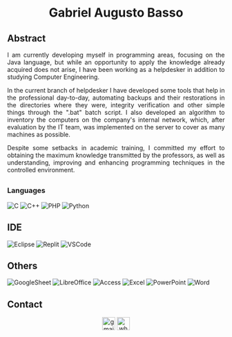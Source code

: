 <!-- o uso de # principal (título), qunado utilio ## são subcategorias (subtitulos) -->

<h1 align=center>Gabriel Augusto Basso</h1>

## Abstract
<p align=justify>I am currently developing myself in programming areas, focusing on the Java language, but while an opportunity to apply the knowledge already acquired does not arise, I have been working as a helpdesker in addition to studying Computer Engineering.</p>

<p align=justify>In the current branch of helpdesker I have developed some tools that help in the professional day-to-day, automating backups and their restorations in the directories where they were, integrity verification and other simple things through the ".bat" batch script. I also developed an algorithm to inventory the computers on the company's internal network, which, after evaluation by the IT team, was implemented on the server to cover as many machines as possible.</p>

<p align=justify>Despite some setbacks in academic training, I committed my effort to obtaining the maximum knowledge transmitted by the professors, as well as understanding, improving and enhancing programming techniques in the controlled environment.</p>


<!--
Importante, links: 
https://github.com/anuraghazra/github-readme-stats#github-stats-card
https://github.com/alexandresanlim/Badges4-README.md-Profile#-analytics-
https://devicon.dev/
https://getemoji.com/

Vídeo que explica como utilizar
https://www.youtube.com/watch?v=bcAym0r4wCg
-->


<!--
##
## Skills


##
## Details
<!-- Esse código, faz um resumo do seu perfil-->

<!--
![Anurag's GitHub stats](https://github-readme-stats.vercel.app/api?username=BassoGabriel&show_icons=true&theme=dark)


##
## Featured Repositories
<!-- Destaque nos repositórios -->

<!--
[![Readme Card](https://github-readme-stats.vercel.app/api/pin/?username=anuraghazra&repo=github-readme-stats&theme=dark)](https://github.com/anuraghazra/github-readme-stats)

-->
## 
<!--
## Featured Languages

<!-- Esta parte serve para deixar em destaque um item que eu queira no repositório principal -->
<!-- Não esquecer de alterar o username e repo, para alterar de qual usuário estará olhando o repositório-->
<!-- Este código mostra as linguagens utilizadas em seu perfíl, serve para descatar a quantidade de liguagens de programções e qual o conhecimento dela no perfíl -->
<!--
[![Top Langs](https://github-readme-stats.vercel.app/api/top-langs/?username=BassoGabriel&layout=donut&theme=dark)](https://github.com/anuraghazra/github-readme-stats)

-->

### Languages
![C](https://img.shields.io/badge/C-00599C?style=for-the-badge&logo=c&logoColor=white)
![C++](https://img.shields.io/badge/C%2B%2B-00599C?style=for-the-badge&logo=c%2B%2B&logoColor=white)
![PHP](https://img.shields.io/badge/PHP-777BB4?style=for-the-badge&logo=php&logoColor=white)
![Python](https://img.shields.io/badge/Python-FFD43B?style=for-the-badge&logo=python&logoColor=blue)

##
## IDE
<!-- ![Delphi](https://img.shields.io/badge/Delphi_RAD_Studio-B22222?style=for-the-badge&logo=delphi&logoColor=white) -->
![Eclipse](https://img.shields.io/badge/Eclipse-2C2255?style=for-the-badge&logo=eclipse&logoColor=white)
![Replit](https://img.shields.io/badge/replit-667881?style=for-the-badge&logo=replit&logoColor=white)
![VSCode](https://img.shields.io/badge/VSCode-0078D4?style=for-the-badge&logo=visual%20studio%20code&logoColor=white)

##
## Others
![GoogleSheet](https://img.shields.io/badge/Google%20Sheets-34A853?style=for-the-badge&logo=google-sheets&logoColor=white)
![LibreOffice](https://img.shields.io/badge/LibreOffice-18A303?style=for-the-badge&logo=LibreOffice&logoColor=white)
![Access](https://img.shields.io/badge/Microsoft_Access-A4373A?style=for-the-badge&logo=microsoft-access&logoColor=white)
![Excel](https://img.shields.io/badge/Microsoft_Excel-217346?style=for-the-badge&logo=microsoft-excel&logoColor=white)
![PowerPoint](https://img.shields.io/badge/Microsoft_PowerPoint-B7472A?style=for-the-badge&logo=microsoft-powerpoint&logoColor=white)
![Word](https://img.shields.io/badge/Microsoft_Word-2B579A?style=for-the-badge&logo=microsoft-word&logoColor=white)

##
## Contact
<!-- Jeito 1 - somente imagem
![Gmail](https://img.shields.io/badge/Gmail-D14836?style=for-the-badge&logo=gmail&logoColor=white) 
-->
<!-- Jeito 2 - link 
Obs.: Gmail não colocar link
-->
<div align=center>

<img src='https://img.shields.io/badge/Gmail-D14836?style=for-the-badge&logo=gmail&logoColor=white' alt='gmail' height='30'>
<a href='https://api.whatsapp.com/send/?phone=5519982703250&text=Ol%C3%A1%2C+vimos+seu+portfolio+no+GitHub+e+gostaria+de+nos+falarmos.+Qual+seria+o+melhor+momento+para+conversamos%3F&type=phone_number&app_absent=0'><img src='https://img.shields.io/badge/WhatsApp-25D366?style=for-the-badge&logo=whatsapp&logoColor=white' alt='whatsapp' height='30'></a>
</div>
